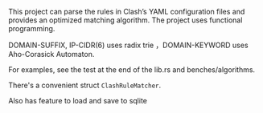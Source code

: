 This project can parse the rules in Clash’s YAML configuration files and provides an optimized matching algorithm.
The project uses functional programming.

DOMAIN-SUFFIX, IP-CIDR(6) uses radix trie ，DOMAIN-KEYWORD uses Aho-Corasick Automaton.

For examples, see the test at the end of the lib.rs and benches/algorithms.

There's a convenient struct `ClashRuleMatcher`.

Also has feature to load and save to sqlite
